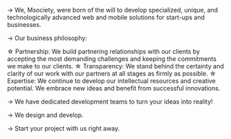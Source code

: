 -> We, Msociety, were born of the will to develop specialized, unique, and technologically advanced web and mobile solutions for start-ups and businesses.

-> Our business philosophy:

  ☆ Partnership:
    We build partnering relationships with our clients by accepting the most demanding challenges and keeping the commitments we make to our clients.
  ☆ Transparency:
    We stand behind the certainty and clarity of our work with our partners at all stages as firmly as possible.
  ☆ Expertise:
    We continue to develop our intellectual resources and creative potential. We embrace new ideas and benefit from successful innovations.
    
-> We have dedicated development teams to turn your ideas into reality!

-> We design and develop.

-> Start your project with us right away.
